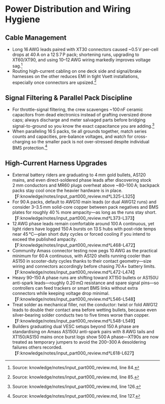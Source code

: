 # Power Distribution and Wiring Hygiene

## Cable Management
- Long 16 AWG leads paired with XT30 connectors caused ~0.5 V per-cell drops at 40 A on a 12 S 7 P pack; shortening runs, upgrading to XT60/XT90, and using 10–12 AWG wiring markedly improves voltage sag.[^long_leads]
- Routing high-current cabling on one deck side and signal/brake harnesses on the other reduces EMI in tight Vsett installations, especially once connectors are upsized.[^emi_routing]

## Signal Filtering & Parallel Pack Discipline
- For throttle-signal filtering, the crew scavenges ~100 nF ceramic capacitors from dead electronics instead of grafting oversized drone caps; always discharge and meter salvaged parts before bridging signal-to-ground so you know the exact capacitance you are adding.[^ceramic_scavenge]
- When paralleling 16 S packs, tie all grounds together, match series counts and capacities, pre-balance voltages, and watch for cross-charging so the smaller pack is not over-stressed despite individual BMS protection.[^parallel_rules]

## High-Current Harness Upgrades
- External battery riders are graduating to 4 mm gold bullets, AS120 mains, and even direct-soldered phase leads after discovering stock 2 mm conductors and MR60 plugs overheat above ~80–100 A; backpack packs stay cool once the heavier hardware is in place.【F:knowledge/notes/input_part000_review.md†L325-L325】
- For 90 A packs, default to AWG10 main leads (or dual AWG12 runs) and consider 3–3.5 mm solid-core copper between pack negatives and BMS plates for roughly 40 % more ampacity—as long as the runs stay short.【F:knowledge/notes/input_part000_review.md†L373-L373】
- 12 AWG phase leads remain comfortable around 100 A continuous, yet light riders have logged 150 A bursts on 13 S hubs with post-ride temps near 45 °C—plan short duty cycles or forced cooling if you intend to exceed the published ampacity.【F:knowledge/notes/input_part000_review.md†L468-L472】
- Community Amass connector testing now pegs 10 AWG as the practical minimum for 60 A continuous, with AS120 shells running cooler than AS150 in scooter-duty cycles thanks to their contact geometry—size wiring and connectors accordingly before chasing 70 A+ battery limits.【F:knowledge/notes/input_part000_review.md†L472-L474】
- Heavy 90–150 A phase runs are shifting toward XT150 bullets or AS150U anti-spark leads—roughly 0.20 mΩ resistance and spare signal pins—so controllers can feed trackers or smart BMS links without extra connectors while keeping voltage drop minimal.【F:knowledge/notes/input_part000_review.md†L546-L548】
- Treat solder as mechanical filler, not the conductor: twist or fold AWG12 leads to double their contact area before wetting bullets, because even silver-bearing solder conducts two to five times worse than copper.【F:knowledge/notes/input_part000_review.md†L548-L549】
- Builders graduating dual VESC setups beyond 150 A phase are standardising on Amass AS150U anti-spark pairs with 8 AWG tails and XT150/AS150 mains once burst logs show 500 A phase—XT90s are now treated as temporary jumpers to avoid the 200–300 A desoldering failures others recorded.【F:knowledge/notes/input_part000_review.md†L618-L627】

[^long_leads]: Source: knowledge/notes/input_part000_review.md, line 84.
[^emi_routing]: Source: knowledge/notes/input_part000_review.md, line 85.
[^ceramic_scavenge]: Source: knowledge/notes/input_part000_review.md, line 126.
[^parallel_rules]: Source: knowledge/notes/input_part000_review.md, line 127.
